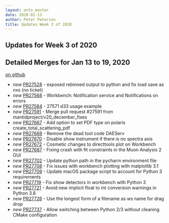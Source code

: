 ```yaml
---
layout: onto_master
date: 2020-01-13
author: Peter Peterson
title: Updates Week 3 of 2020
---
```

Updates for Week 3 of 2020
--------------------------

Detailed Merges for Jan 13 to 19, 2020
--------------------------------------
[on github](https://github.com/mantidproject/mantid/pulls?q=is%3Apr+merged%3A2020-01-14..2020-01-19)

* *new* [PR27528](https://github.com/mantidproject/mantid/pull/27528) - exposed rebinned output to python and fix load save as nxs (no ticket)
* *new* [PR27568](https://github.com/mantidproject/mantid/pull/27568) - Workbench: Notification service and Notifications on errors
* *new* [PR27584](https://github.com/mantidproject/mantid/pull/27584) - 27571 d33 usage example
* *new* [PR27591](https://github.com/mantidproject/mantid/pull/27591) - Merge pull request #27591 from mantidproject/v20_december_fixes
* *new* [PR27667](https://github.com/mantidproject/mantid/pull/27667) - Add option to set PDF type on polaris create_total_scattering_pdf
* *new* [PR27668](https://github.com/mantidproject/mantid/pull/27668) - Remove the dead tool code DAEServ
* *new* [PR27670](https://github.com/mantidproject/mantid/pull/27670) - Disable show instrument if there is no spectra axis
* *new* [PR27672](https://github.com/mantidproject/mantid/pull/27672) - Cosmetic changes to directtools plot on Workbench
* *new* [PR27687](https://github.com/mantidproject/mantid/pull/27687) - Fixing crash with fit constraints in the Muon Analysis 2 GUI
* *new* [PR27702](https://github.com/mantidproject/mantid/pull/27702) - Update python path in the pycharm environment file
* *new* [PR27708](https://github.com/mantidproject/mantid/pull/27708) - Fix issues with workbench plotting with matplotlib 3.1
* *new* [PR27709](https://github.com/mantidproject/mantid/pull/27709) - Update macOS package script to account for Python 3 requirements
* *new* [PR27719](https://github.com/mantidproject/mantid/pull/27719) - Fix show detectors in workbench with Python 3
* *new* [PR27721](https://github.com/mantidproject/mantid/pull/27721) - Avoid new implicit float to int conversion warnings in Python 3.8
* *new* [PR27726](https://github.com/mantidproject/mantid/pull/27726) - Use the longest form of a filename as ws name for drag drop
* *new* [PR27737](https://github.com/mantidproject/mantid/pull/27737) - Allow switching between Python 2/3 without cleaning CMake configuration
